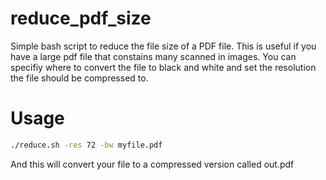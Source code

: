 # reduce_pdf_size

Simple bash script to reduce the file size of a PDF file. This is useful if you have a large pdf file that constains many scanned in images.
You can specifiy where to convert the file to black and white and set the resolution the file should be compressed to.

Usage
========

```bash
./reduce.sh -res 72 -bw myfile.pdf
```

And this will convert your file to a compressed version called out.pdf
